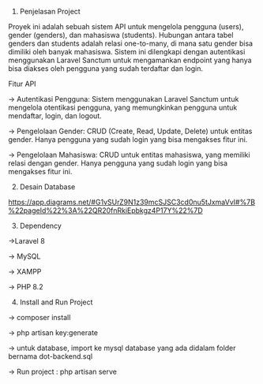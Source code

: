 1. Penjelasan Project
 
Proyek ini adalah sebuah sistem API untuk mengelola pengguna (users), gender (genders), dan mahasiswa (students). Hubungan antara tabel genders dan students adalah relasi one-to-many, di mana satu gender bisa dimiliki oleh banyak mahasiswa. Sistem ini dilengkapi dengan autentikasi menggunakan Laravel Sanctum untuk mengamankan endpoint yang hanya bisa diakses oleh pengguna yang sudah terdaftar dan login.

Fitur API

-> Autentikasi Pengguna: Sistem menggunakan Laravel Sanctum untuk mengelola otentikasi pengguna, yang memungkinkan pengguna untuk mendaftar, login, dan logout.

-> Pengelolaan Gender: CRUD (Create, Read, Update, Delete) untuk entitas gender. Hanya pengguna yang sudah login yang bisa mengakses fitur ini.

-> Pengelolaan Mahasiswa: CRUD untuk entitas mahasiswa, yang memiliki relasi dengan gender. Hanya pengguna yang sudah login yang bisa mengakses fitur ini.

2. Desain Database

https://app.diagrams.net/#G1vSUrZ9N1z39mcSJSC3cd0nu5tJxmaVvI#%7B%22pageId%22%3A%22QR20fnRkiEpbkgz4P17Y%22%7D 

3. Dependency

->Laravel 8

-> MySQL

-> XAMPP

-> PHP 8.2

4. Install and Run Project

-> composer install

-> php artisan key:generate

-> untuk database, import ke mysql database yang ada didalam folder bernama dot-backend.sql

-> Run project : php artisan serve




